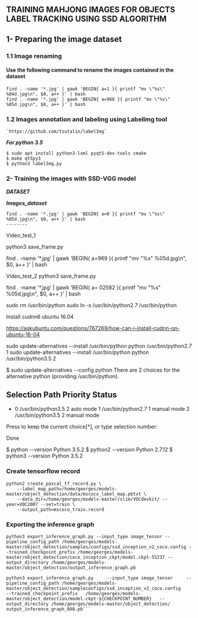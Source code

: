 ## TRAINING MAHJONG IMAGES FOR OBJECTS LABEL TRACKING USING SSD ALGORITHM 

## 1- Preparing the image dataset### 1.1 Image renaming#### Use the following command to rename the images contained in the dataset```find . -name '*.jpg' | gawk 'BEGIN{ a=1 }{ printf "mv \"%s\" %04d.jpg\n", $0, a++ }' | bashfind . -name '*.jpg' | gawk 'BEGIN{ a=968 }{ printf "mv \"%s\" %05d.jpg\n", $0, a++ }' | bash```### 1.2  Images annotation and labeling   using LabelImg tool	`https://github.com/tzutalin/labelImg`***For python 3.5***```
$ sudo apt install python3-lxml pyqt5-dev-tools cmake$ make qt5py3$ python3 labelImg.py```### 2- Training the images with SSD-VGG model***DATASET******Images_dataset***
	find . -name '*.jpg' | gawk 'BEGIN{ a=0 }{ printf "mv \"%s\" %05d.jpg\n", $0, a++ }' | bash
	--------Video_test_1python3 save_frame.pyfind . -name '*.jpg' | gawk 'BEGIN{ a=969 }{ printf "mv \"%s\" %05d.jpg\n", $0, a++ }' | bashVideo_test_2python3 save_frame.pyfind . -name '*.jpg' | gawk 'BEGIN{ a= 02582 }{ printf "mv \"%s\" %05d.jpg\n", $0, a++ }' | bashsudo rm /usr/bin/pythonsudo ln -s /usr/bin/python2.7 /usr/bin/pythonInstall cudnn6 ubuntu 16.04https://askubuntu.com/questions/767269/how-can-i-install-cudnn-on-ubuntu-16-04sudo update-alternatives --install /usr/bin/python python /usr/bin/python2.7 1sudo update-alternatives --install /usr/bin/python python /usr/bin/python3.5 2$ sudo update-alternatives --config pythonThere are 2 choices for the alternative python (providing /usr/bin/python).  Selection    Path                Priority   Status------------------------------------------------------------* 0            /usr/bin/python3.5   2         auto mode  1            /usr/bin/python2.7   1         manual mode  2            /usr/bin/python3.5   2         manual modePress <enter> to keep the current choice[*], or type selection number:Done$ python --versionPython 3.5.2$ python2 --versionPython 2.7.12$ python3 --versionPython 3.5.2### Create tensorflow record```python2 create_pascal_tf_record.py \    --label_map_path=/home/georges/models-master/object_detection/data/mscoco_label_map.pbtxt \    --data_dir=/home/georges/models-master/slim/VOCdevkit/ --year=VOC2007 --set=train \    --output_path=mscoco_train.record```### Exporting the inference graph ```python3 export_inference_graph.py --input_type image_tensor --pipeline_config_path /home/georges/models-master/object_detection/samples/configs/ssd_inception_v2_coco.config --trained_checkpoint_prefix /home/georges/models-master/object_detection/coco_inception_ckpt/model.ckpt-55237 --output_directory /home/georges/models-master/object_detection/output_inference_graph.pb``````CHECKPOINT_NUMBER=60000python3 export_inference_graph.py     --input_type image_tensor     --pipeline_config_path /home/georges/models-master/object_detection/sampleconfigs/ssd_inception_v2_coco.config     --trained_checkpoint_prefix   /home/georges/models-master/object_detection/model.ckpt-${CHECKPOINT_NUMBER}   --output_directory /home/georges/models-master/object_detection/ output_inference_graph_608.pb```